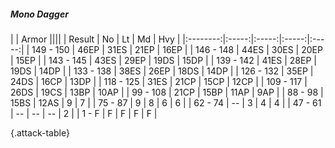 ##### Mono Dagger

|      |   Armor   ||||
|   Result   |   No   |   Lt   |   Md   |   Hvy   |
|:--------:|:-----:|:-----:|:-----:|:-----:|
| 149 - 150 | 46EP | 31ES | 21EP | 16EP |
| 146 - 148 | 44ES | 30ES | 20EP | 15EP |
| 143 - 145 | 43ES | 29EP | 19DS | 15DP |
| 139 - 142 | 41ES | 28EP | 19DS | 14DP |
| 133 - 138 | 38ES | 26EP | 18DS | 14DP |
| 126 - 132 | 35EP | 24DS | 16CP | 13DP |
| 118 - 125 | 31ES | 21CP | 15CP | 12CP |
| 109 - 117 | 26DS | 19CS | 13BP | 10AP |
| 99 - 108 | 21CP | 15BP | 11AP | 9AP |
| 88 - 98 | 15BS | 12AS | 9 | 7 |
| 75 - 87 | 9 | 8 | 6 | 6 |
| 62 - 74 | --  | 3 | 4 | 4 |
| 47 - 61 | --  | --  | --  | 2 |
| 1 - F | F | F | F | F |

{.attack-table}
